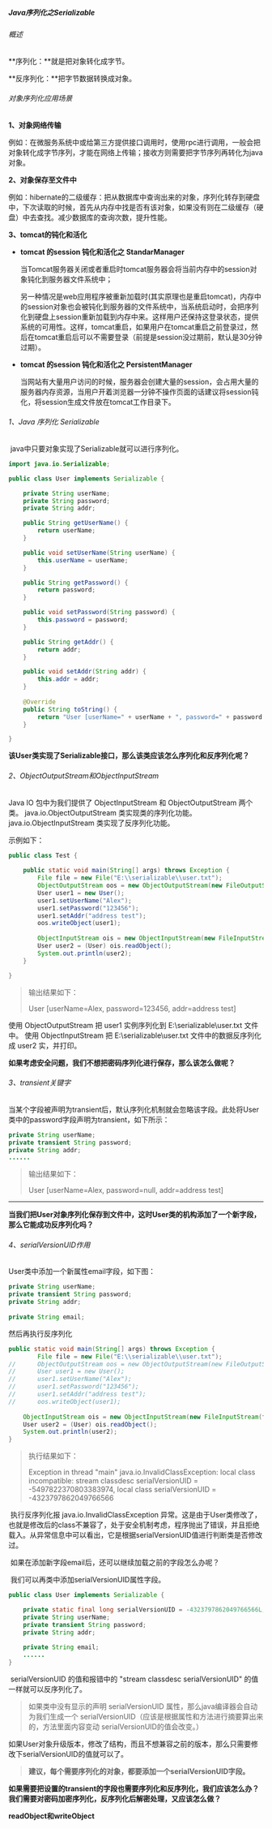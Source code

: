 ##### Java序列化之Serializable

###### 概述

**序列化：**就是把对象转化成字节。

**反序列化：**把字节数据转换成对象。

###### 对象序列化应用场景

**1、对象网络传输**

​		例如：在微服务系统中或给第三方提供接口调用时，使用rpc进行调用，一般会把对象转化成字节序列，才能在网络上传输；接收方则需要把字节序列再转化为java对象。

**2、对象保存至文件中**

​		例如：hibernate的二级缓存：把从数据库中查询出来的对象，序列化转存到硬盘中，下次读取的时候，首先从内存中找是否有该对象，如果没有则在二级缓存（硬盘）中去查找。减少数据库的查询次数，提升性能。

**3、tomcat的钝化和活化**

* **tomcat 的session 钝化和活化之 StandarManager**

  ​	当Tomcat服务器关闭或者重启时tomcat服务器会将当前内存中的session对象钝化到服务器文件系统中；

  ​    另一种情况是web应用程序被重新加载时(其实原理也是重启tomcat)，内存中的session对象也会被钝化到服务器的文件系统中，当系统启动时，会把序列化到硬盘上session重新加载到内存中来。这样用户还保持这登录状态，提供系统的可用性。这样，tomcat重启，如果用户在tomcat重启之前登录过，然后在tomcat重启后可以不需要登录（前提是session没过期前，默认是30分钟过期）。

* **tomcat 的session 钝化和活化之 PersistentManager**

  ​	当网站有大量用户访问的时候，服务器会创建大量的session，会占用大量的服务器内存资源，当用户开着浏览器一分钟不操作页面的话建议将session钝化，将session生成文件放在tomcat工作目录下。

###### 1、Java 序列化 Serializable

​		java中只要对象实现了Serializable就可以进行序列化。

~~~java
import java.io.Serializable;

public class User implements Serializable {

	private String userName;
	private String password;
	private String addr;

	public String getUserName() {
		return userName;
	}

	public void setUserName(String userName) {
		this.userName = userName;
	}

	public String getPassword() {
		return password;
	}

	public void setPassword(String password) {
		this.password = password;
	}

	public String getAddr() {
		return addr;
	}

	public void setAddr(String addr) {
		this.addr = addr;
	}
    
    @Override
    public String toString() {
        return "User [userName=" + userName + ", password=" + password + ", addr=" + addr + "]";
    }

}
~~~

**该User类实现了Serializable接口，那么该类应该怎么序列化和反序列化呢？**

###### 2、ObjectOutputStream和ObjectInputStream

Java IO 包中为我们提供了 ObjectInputStream 和 ObjectOutputStream 两个类。
java.io.ObjectOutputStream 类实现类的序列化功能。
java.io.ObjectInputStream 类实现了反序列化功能。

示例如下：

~~~java
public class Test {
	
	public static void main(String[] args) throws Exception {
		File file = new File("E:\\serializable\\user.txt");
		ObjectOutputStream oos = new ObjectOutputStream(new FileOutputStream(file));
		User user1 = new User();
		user1.setUserName("Alex");
		user1.setPassword("123456");
		user1.setAddr("address test");
		oos.writeObject(user1);
		
		ObjectInputStream ois = new ObjectInputStream(new FileInputStream(file));
		User user2 = (User) ois.readObject();
		System.out.println(user2);
	}

}
~~~

> 输出结果如下：
>
> User [userName=Alex, password=123456, addr=address test]

使用 ObjectOutputStream 把 user1 实例序列化到 E:\serializable\user.txt 文件中。
使用 ObjectInputStream 把 E:\serializable\user.txt 文件中的数据反序列化成 user2 实，并打印。

**如果考虑安全问题，我们不想把密码序列化进行保存，那么该怎么做呢？**

###### 3、transient关键字

当某个字段被声明为transient后，默认序列化机制就会忽略该字段。此处将User类中的password字段声明为transient，如下所示：

~~~java
private String userName;
private transient String password;
private String addr;
......
~~~

> 输出结果如下：
>
> User [userName=Alex, password=null, addr=address test]

*************

**当我们把User对象序列化保存到文件中，这时User类的机构添加了一个新字段，那么它能成功反序列化吗？**

###### 4、serialVersionUID作用

User类中添加一个新属性email字段，如下图：

~~~java
private String userName;
private transient String password;
private String addr;
	
private String email;
~~~

然后再执行反序列化

~~~java
public static void main(String[] args) throws Exception {
		File file = new File("E:\\serializable\\user.txt");
//		ObjectOutputStream oos = new ObjectOutputStream(new FileOutputStream(file));
//		User user1 = new User();
//		user1.setUserName("Alex");
//		user1.setPassword("123456");
//		user1.setAddr("address test");
//		oos.writeObject(user1);
		
    ObjectInputStream ois = new ObjectInputStream(new FileInputStream(file));
    User user2 = (User) ois.readObject();
    System.out.println(user2);
}
~~~

> 执行结果如下：
>
> Exception in thread "main" java.io.InvalidClassException: local class incompatible: stream classdesc serialVersionUID = -5497822370803383974, local class serialVersionUID = -4323797862049766566

​		执行反序列化报 java.io.InvalidClassException 异常。这是由于User类修改了，也就是修改后的class不兼容了，处于安全机制考虑，程序抛出了错误，并且拒绝载入。从异常信息中可以看出，它是根据serialVersionUID值进行判断类是否修改过。

​		如果在添加新字段email后，还可以继续加载之前的字段怎么办呢？

​		我们可以再类中添加serialVersionUID属性字段。

~~~java
public class User implements Serializable {

	private static final long serialVersionUID = -4323797862049766566L;
	private String userName;
	private transient String password;
	private String addr;
	
	private String email;
    ......
}
~~~

​		serialVersionUID 的值和报错中的 "stream classdesc serialVersionUID" 的值一样就可以反序列化了。

> 如果类中没有显示的声明 serialVersionUID 属性，那么java编译器会自动为我们生成一个 serialVersionUID（应该是根据属性和方法进行摘要算出来的，方法里面内容变动 serialVersionUID的值会改变。）

​		如果User对象升级版本，修改了结构，而且不想兼容之前的版本，那么只需要修改下serialVersionUID的值就可以了。

> **建议，每个需要序列化的对象，都要添加一个serialVersionUID字段。**

​		**如果需要把设置的transient的字段也需要序列化和反序列化，我们应该怎么办？我们需要对密码加密序列化，反序列化后解密处理，又应该怎么做？**

**readObject和writeObject**

